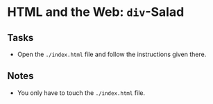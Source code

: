 # HTML and the Web: `div`-Salad

## Tasks

- Open the `./index.html` file and follow the instructions given there.

## Notes

- You only have to touch the `./index.html` file.
